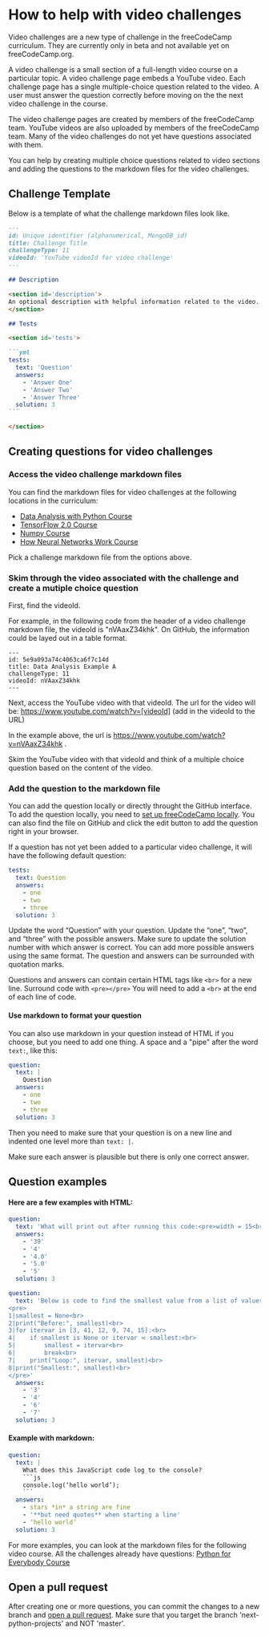 # How to help with video challenges

Video challenges are a new type of challenge in the freeCodeCamp curriculum. They are currently only in beta and not available yet on freeCodeCamp.org.

A video challenge is a small section of a full-length video course on a particular topic. A video challenge page embeds a YouTube video. Each challenge page has a single multiple-choice question related to the video. A user must answer the question correctly before moving on the the next video challenge in the course.

The video challenge pages are created by members of the freeCodeCamp team. YouTube videos are also uploaded by members of the freeCodeCamp team. Many of the video challenges do not yet have questions associated with them.

You can help by creating multiple choice questions related to video sections and adding the questions to the markdown files for the video challenges.


## Challenge Template

Below is a template of what the challenge markdown files look like.

````md
---
id: Unique identifier (alphanumerical, MongoDB_id)
title: Challenge Title
challengeType: 11
videoId: 'YouTube videoId for video challenge'
---

## Description

<section id='description'>
An optional description with helpful information related to the video.
</section>

## Tests

<section id='tests'>

```yml
tests:
  text: 'Question'
  answers:
    - 'Answer One'
    - 'Answer Two'
    - 'Answer Three'
  solution: 3
```

</section>
````

## Creating questions for video challenges

### Access the video challenge markdown files

You can find the markdown files for video challenges at the following locations in the curriculum:

- [Data Analysis with Python Course](https://github.com/freeCodeCamp/freeCodeCamp/tree/next-python-projects/curriculum/challenges/english/08-data-analysis-with-python/data-analysis-with-python-course)
- [TensorFlow 2.0 Course](https://github.com/freeCodeCamp/freeCodeCamp/tree/next-python-projects/curriculum/challenges/english/11-machine-learning-with-python/tensorflow)
- [Numpy Course](https://github.com/freeCodeCamp/freeCodeCamp/tree/next-python-projects/curriculum/challenges/english/08-data-analysis-with-python/numpy)
- [How Neural Networks Work Course](https://github.com/freeCodeCamp/freeCodeCamp/tree/next-python-projects/curriculum/challenges/english/11-machine-learning-with-python/how-neural-networks-work)

Pick a challenge markdown file from the options above.

### Skim through the video associated with the challenge and create a mutiple choice question

First, find the videoId.

For example, in the following code from the header of a video challenge markdown file, the videoId is "nVAaxZ34khk". On GitHub, the information could be layed out in a table format.
```
---
id: 5e9a093a74c4063ca6f7c14d
title: Data Analysis Example A
challengeType: 11
videoId: nVAaxZ34khk
---
```

Next, access the YouTube video with that videoId. The url for the video will be:
https://www.youtube.com/watch?v=[videoId]    (add in the videoId to the URL)

In the example above, the url is https://www.youtube.com/watch?v=nVAaxZ34khk .

Skim the YouTube video with that videoId and think of a multiple choice question based on the content of the video.

### Add the question to the markdown file

You can add the question locally or directly throught the GitHub interface. To add the question locally, you need to [set up freeCodeCamp locally](how-to-setup-freecodecamp-locally.md). You can also find the file on GitHub and click the edit button to add the question right in your browser.

If a question has not yet been added to a particular video challenge, it will have the following default question:

```yml
tests:
  text: Question
  answers:
    - one
    - two
    - three
  solution: 3
```

Update the word “Question” with your question. Update the “one”, “two”, and “three” with the possible answers. Make sure to update the solution number with which answer is correct. You can add more possible answers using the same format. The question and answers can be surrounded with quotation marks.

Questions and answers can contain certain HTML tags like `<br>` for a new line. Surround code with `<pre></pre>` You will need to add a `<br>` at the end of each line of code.

#### Use markdown to format your question

You can also use markdown in your question instead of HTML if you choose, but you need to add one thing. A space and a "pipe" after the word `text:`, like this:

```yml
question:
  text: |
    Question
  answers:
    - one
    - two
    - three
  solution: 3
```

Then you need to make sure that your question is on a new line and indented one level more than `text: |`.

Make sure each answer is plausible but there is only one correct answer.

## Question examples

#### Here are a few examples with HTML:
```yml
question:
  text: 'What will print out after running this code:<pre>width = 15<br>height = 12.0<br>print(height/3)</pre>'
  answers:
    - '39'
    - '4'
    - '4.0'
    - '5.0'
    - '5'
  solution: 3
```

```yml
question:
  text: 'Below is code to find the smallest value from a list of values. One line has an error that will cause the code to not work as expected. Which line is it?
<pre>
1|smallest = None<br>
2|print("Before:", smallest)<br>
3|for itervar in [3, 41, 12, 9, 74, 15]:<br>
4|    if smallest is None or itervar ⋖ smallest:<br>
5|        smallest = itervar<br>
6|        break<br>
7|    print("Loop:", itervar, smallest)<br>
8|print("Smallest:", smallest)<br>
</pre>'
  answers:
    - '3'
    - '4'
    - '6'
    - '7'
  solution: 3
```

#### Example with markdown:
````yml
question:
  text: |
    What does this JavaScript code log to the console?
    ```js
    console.log(‘hello world’);
    ```
  answers:
    - stars *in* a string are fine
    - '**but need quotes** when starting a line'
    - ‘hello world’
  solution: 3
````

For more examples, you can look at the markdown files for the following video course. All the challenges already have questions: [Python for Everybody Course](https://github.com/freeCodeCamp/freeCodeCamp/tree/next-python-projects/curriculum/challenges/english/07-scientific-computing-with-python/python-for-everybody)

## Open a pull request

After creating one or more questions, you can commit the changes to a new branch and [open a pull request](how-to-open-a-pull-request.md). Make sure that you target the branch 'next-python-projects' and NOT 'master'.

